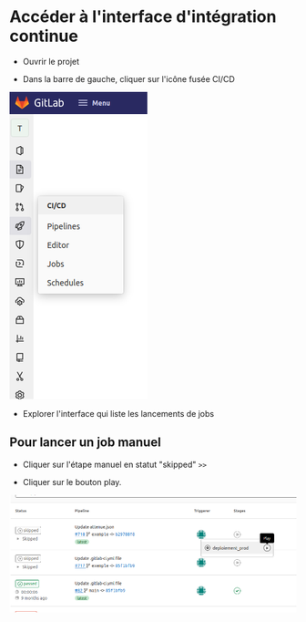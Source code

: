 # Accéder à l'interface d'intégration continue

- Ouvrir le projet

- Dans la barre de gauche, cliquer sur l'icône fusée CI/CD

![](../images/gitlab/ci/ci_1.png)

- Explorer l'interface qui liste les lancements de jobs


## Pour lancer un job manuel

- Cliquer sur l'étape manuel en statut "skipped" `>>`

- Cliquer sur le bouton play.

![](../images/gitlab/ci/ci_2.png)
